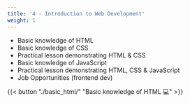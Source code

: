 ```yaml
---
title: '4 - Introduction to Web Development'
weight: 1
---
```


- Basic knowledge of HTML
- Basic knowledge of CSS
- Practical lesson demonstrating HTML & CSS
- Basic knowledge of JavaScript
- Practical lesson demonstrating HTML, CSS & JavaScript
- Job Opportunities (frontend dev)

{{< button "./basic_html/" "Basic knowledge of HTML 💻" >}}
